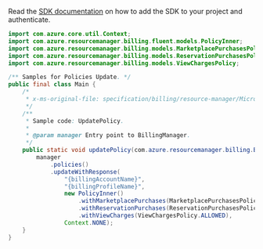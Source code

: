Read the [SDK documentation](https://github.com/Azure/azure-sdk-for-java/blob/azure-resourcemanager-billing_1.0.0-beta.2/sdk/billing/azure-resourcemanager-billing/README.md) on how to add the SDK to your project and authenticate.

```java
import com.azure.core.util.Context;
import com.azure.resourcemanager.billing.fluent.models.PolicyInner;
import com.azure.resourcemanager.billing.models.MarketplacePurchasesPolicy;
import com.azure.resourcemanager.billing.models.ReservationPurchasesPolicy;
import com.azure.resourcemanager.billing.models.ViewChargesPolicy;

/** Samples for Policies Update. */
public final class Main {
    /*
     * x-ms-original-file: specification/billing/resource-manager/Microsoft.Billing/stable/2020-05-01/examples/UpdatePolicy.json
     */
    /**
     * Sample code: UpdatePolicy.
     *
     * @param manager Entry point to BillingManager.
     */
    public static void updatePolicy(com.azure.resourcemanager.billing.BillingManager manager) {
        manager
            .policies()
            .updateWithResponse(
                "{billingAccountName}",
                "{billingProfileName}",
                new PolicyInner()
                    .withMarketplacePurchases(MarketplacePurchasesPolicy.ONLY_FREE_ALLOWED)
                    .withReservationPurchases(ReservationPurchasesPolicy.NOT_ALLOWED)
                    .withViewCharges(ViewChargesPolicy.ALLOWED),
                Context.NONE);
    }
}
```
